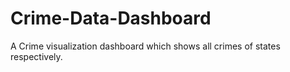 # Crime-Data-Dashboard
A Crime visualization dashboard which shows all crimes of states respectively.
